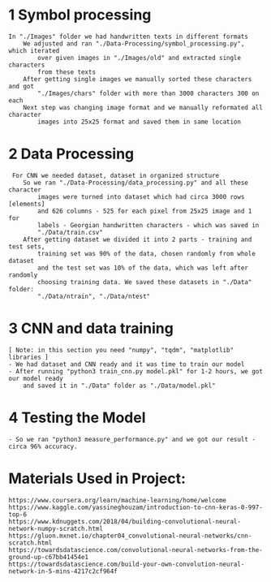 
# 1 Symbol processing

    In "./Images" folder we had handwritten texts in different formats
        We adjusted and ran "./Data-Processing/symbol_processing.py", which iterated
            over given images in "./Images/old" and extracted single characters
            from these texts
        After getting single images we manually sorted these characters and got
            "./Images/chars" folder with more than 3000 characters 300 on each
        Next step was changing image format and we manually reformated all character
            images into 25x25 format and saved them in same location
            
# 2 Data Processing
    
     For CNN we needed dataset, dataset in organized structure
        So we ran "./Data-Processing/data_processing.py" and all these character
            images were turned into dataset which had circa 3000 rows [elements]
            and 626 columns - 525 for each pixel from 25x25 image and 1 for
            labels - Georgian handwritten characters - which was saved in
            "./Data/train.csv"
        After getting dataset we divided it into 2 parts - training and test sets,
            training set was 90% of the data, chosen randomly from whole dataset
            and the test set was 10% of the data, which was left after randomly
            choosing training data. We saved these datasets in "./Data" folder:
            "./Data/ntrain", "./Data/ntest"
            
# 3 CNN and data training

    [ Note: in this section you need "numpy", "tqdm", "matplotlib" libraries ]
    - We had dataset and CNN ready and it was time to train our model
    - After running "python3 train_cnn.py model.pkl" for 1-2 hours, we got our model ready
        and saved it in "./Data" folder as "./Data/model.pkl"

# 4 Testing the Model

    - So we ran "python3 measure_performance.py" and we got our result - circa 96% accuracy.
    
# Materials Used in Project:
    https://www.coursera.org/learn/machine-learning/home/welcome
    https://www.kaggle.com/yassineghouzam/introduction-to-cnn-keras-0-997-top-6
    https://www.kdnuggets.com/2018/04/building-convolutional-neural-network-numpy-scratch.html
    https://gluon.mxnet.io/chapter04_convolutional-neural-networks/cnn-scratch.html
    https://towardsdatascience.com/convolutional-neural-networks-from-the-ground-up-c67bb41454e1
    https://towardsdatascience.com/build-your-own-convolution-neural-network-in-5-mins-4217c2cf964f